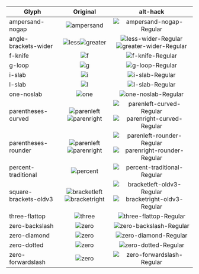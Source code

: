 
| Glyph  | Original | alt-hack |
| ------------- | :--: | :--: |
| ampersand-nogap | ![ampersand](https://user-images.githubusercontent.com/23739434/75572160-872e5480-5a52-11ea-9a4b-f9c6a5b78dbb.png) | ![ampersand-nogap-Regular](https://user-images.githubusercontent.com/23739434/75572164-87c6eb00-5a52-11ea-8c6d-bf48290914fb.png) |
| angle-brackets-wider | ![less](https://user-images.githubusercontent.com/23739434/75572334-a331f600-5a52-11ea-851d-9309830105f1.png)![greater](https://user-images.githubusercontent.com/23739434/75572228-931a1680-5a52-11ea-9318-5cfe3d9d471e.png) | ![less-wider-Regular](https://user-images.githubusercontent.com/23739434/75572342-a3ca8c80-5a52-11ea-81ad-25f40db37800.png)![greater-wider-Regular](https://user-images.githubusercontent.com/23739434/75572235-93b2ad00-5a52-11ea-8fb2-5d4c2dcf7fd1.png) |
| f-knife | ![f](https://user-images.githubusercontent.com/23739434/75572186-8bf30880-5a52-11ea-9b95-8dd9e2ba4658.png) | ![f-knife-Regular](https://user-images.githubusercontent.com/23739434/75572191-8d243580-5a52-11ea-978c-2170aaa5c65c.png) |
| g-loop | ![g](https://user-images.githubusercontent.com/23739434/75572193-8d243580-5a52-11ea-8e19-fb31c6b45741.png) | ![g-loop-Regular](https://user-images.githubusercontent.com/23739434/75572226-92818000-5a52-11ea-89db-a867763ae66f.png) |
| i-slab | ![i](https://user-images.githubusercontent.com/23739434/75572237-93b2ad00-5a52-11ea-9f28-6588e274c9a0.png) | ![i-slab-Regular](https://user-images.githubusercontent.com/23739434/75572301-9d3c1500-5a52-11ea-99cd-80401e0e4454.png) |
| l-slab | ![l](https://user-images.githubusercontent.com/23739434/75572310-9f05d880-5a52-11ea-9e8a-2cc108269023.png) | ![l-slab-Regular](https://user-images.githubusercontent.com/23739434/75572348-a4fbb980-5a52-11ea-86c4-9cec59415e77.png) |
| one-noslab | ![one](https://user-images.githubusercontent.com/23739434/75572360-a62ce680-5a52-11ea-9949-55af3f5c115a.png) | ![one-noslab-Regular](https://user-images.githubusercontent.com/23739434/75572365-a75e1380-5a52-11ea-82f8-d0ada608e41c.png) |
| parentheses-curved | ![parenleft](https://user-images.githubusercontent.com/23739434/75572366-a7f6aa00-5a52-11ea-8447-0185a64fe42f.png)![parenright](https://user-images.githubusercontent.com/23739434/75572378-aa590400-5a52-11ea-8801-ca2cd6b1510e.png) | ![parenleft-curved-Regular](https://user-images.githubusercontent.com/23739434/75572371-a88f4080-5a52-11ea-9c87-bca5a499747e.png)![parenright-curved-Regular](https://user-images.githubusercontent.com/23739434/75572384-ab8a3100-5a52-11ea-8d0f-41cd7856e3e6.png) |
| parentheses-rounder |  ![parenleft](https://user-images.githubusercontent.com/23739434/75572366-a7f6aa00-5a52-11ea-8447-0185a64fe42f.png)![parenright](https://user-images.githubusercontent.com/23739434/75572378-aa590400-5a52-11ea-8801-ca2cd6b1510e.png) | ![parenleft-rounder-Regular](https://user-images.githubusercontent.com/23739434/75572376-aa590400-5a52-11ea-8fc9-51d99b0f14e3.png)![parenright-rounder-Regular](https://user-images.githubusercontent.com/23739434/75572389-ac22c780-5a52-11ea-85da-ed62ccce1699.png) |
| percent-traditional | ![percent](https://user-images.githubusercontent.com/23739434/75572391-acbb5e00-5a52-11ea-9c4e-7e6088a4078b.png) | ![percent-traditional-Regular](https://user-images.githubusercontent.com/23739434/75572396-ad53f480-5a52-11ea-8510-69b03a0bacf8.png) |
| square-brackets-oldv3 | ![bracketleft](https://user-images.githubusercontent.com/23739434/75572166-885f8180-5a52-11ea-93d4-0a4d744709fe.png)![bracketright](https://user-images.githubusercontent.com/23739434/75572174-8990ae80-5a52-11ea-87c3-74448dc3a207.png) | ![bracketleft-oldv3-Regular](https://user-images.githubusercontent.com/23739434/75572172-8990ae80-5a52-11ea-89c1-d5e9f3ca7c97.png)![bracketright-oldv3-Regular](https://user-images.githubusercontent.com/23739434/75572179-8ac1db80-5a52-11ea-9214-4df9651949ed.png) |
| three-flattop | ![three](https://user-images.githubusercontent.com/23739434/75572397-adec8b00-5a52-11ea-826f-b957ab0cc7ee.png) | ![three-flattop-Regular](https://user-images.githubusercontent.com/23739434/75572402-ae852180-5a52-11ea-9d88-2b67b2cc34c0.png) |
| zero-backslash | ![zero](https://user-images.githubusercontent.com/23739434/75572430-b3e26c00-5a52-11ea-97e4-bc9c5678f458.png) | ![zero-backslash-Regular](https://user-images.githubusercontent.com/23739434/75572435-b5139900-5a52-11ea-8e1a-c76869842da1.png) |
| zero-diamond | ![zero](https://user-images.githubusercontent.com/23739434/75572430-b3e26c00-5a52-11ea-97e4-bc9c5678f458.png) | ![zero-diamond-Regular](https://user-images.githubusercontent.com/23739434/75572441-b5ac2f80-5a52-11ea-9b15-5997a0ab3949.png) |
| zero-dotted | ![zero](https://user-images.githubusercontent.com/23739434/75572430-b3e26c00-5a52-11ea-97e4-bc9c5678f458.png) | ![zero-dotted-Regular](https://user-images.githubusercontent.com/23739434/75572447-b6dd5c80-5a52-11ea-952c-813d4d35f430.png) |
| zero-forwardslash | ![zero](https://user-images.githubusercontent.com/23739434/75572430-b3e26c00-5a52-11ea-97e4-bc9c5678f458.png) | ![zero-forwardslash-Regular](https://user-images.githubusercontent.com/23739434/75572456-b80e8980-5a52-11ea-9bf8-d48d11831a0a.png) |

